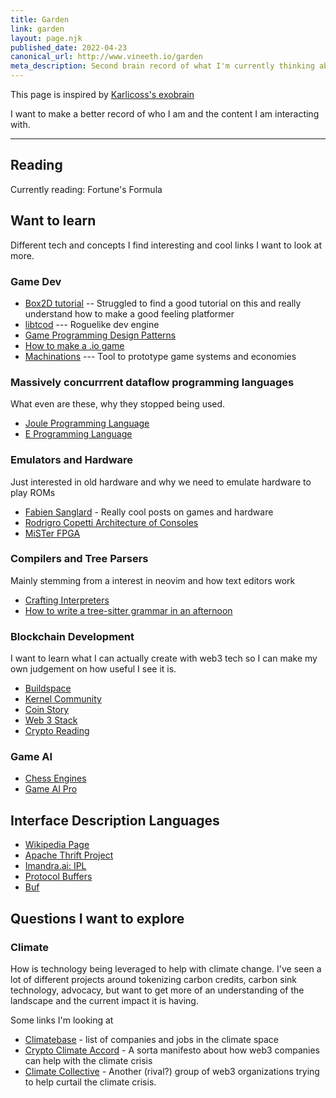 ```yaml
---
title: Garden
link: garden
layout: page.njk
published_date: 2022-04-23
canonical_url: http://www.vineeth.io/garden
meta_description: Second brain record of what I'm currently thinking about
---
```


This page is inspired by [Karlicoss's exobrain](https://beepb00p.xyz/exobrain/)

I want to make a better record of who I am and the content I am interacting with.

---

## Reading

Currently reading: Fortune's Formula

## Want to learn

Different tech and concepts I find interesting and cool links I want to look at more.

### Game Dev

- [Box2D tutorial](https://www.iforce2d.net/b2dtut/) -- Struggled to find a good tutorial on this and really understand how to make a good feeling platformer
- [libtcod](https://github.com/libtcod/libtcod) --- Roguelike dev engine
- [Game Programming Design Patterns](http://gameprogrammingpatterns.com/)
- [How to make a .io game](https://victorzhou.com/blog/build-an-io-game-part-1/)
- [Machinations](https://machinations.io/) --- Tool to prototype game systems and economies

### Massively concurrrent dataflow programming languages

What even are these, why they stopped being used.

- [Joule Programming Language](<https://en.wikipedia.org/wiki/Joule_(programming_language)>)
- [E Programming Language](<https://en.wikipedia.org/wiki/E_(programming_language)>)

### Emulators and Hardware

Just interested in old hardware and why we need to emulate hardware to play ROMs

- [Fabien Sanglard](https://fabiensanglard.net/) - Really cool posts on games and hardware
- [Rodrigro Copetti Architecture of Consoles](https://www.copetti.org/)
- [MiSTer FPGA](https://www.retrorgb.com/mister.html)

### Compilers and Tree Parsers

Mainly stemming from a interest in neovim and how text editors work

- [Crafting Interpreters](https://craftinginterpreters.com/index.html)
- [How to write a tree-sitter grammar in an afternoon](https://siraben.dev/2022/03/01/tree-sitter.html)

### Blockchain Development

I want to learn what I can actually create with web3 tech so I can make my own judgement on how useful I see it is.

- [Buildspace](https://buildspace.so/)
- [Kernel Community](https://www.kernel.community/en/)
- [Coin Story](https://coinstory.tech/#resources)
- [Web 3 Stack](https://edgeandnode.com/blog/defining-the-web3-stack/)
- [Crypto Reading](https://danromero.org/crypto-reading/)

### Game AI

- [Chess Engines](https://www.chessengines.org/)
- [Game AI Pro](http://www.gameaipro.com/)

## Interface Description Languages

- [Wikipedia Page](https://en.wikipedia.org/wiki/Interface_description_language)
- [Apache Thrift Project](https://thrift.apache.org/)
- [Imandra.ai: IPL](https://www.imandra.ai/ipl-product)
- [Protocol Buffers](https://developers.google.com/protocol-buffers/)
- [Buf](https://buf.build/)

## Questions I want to explore

### Climate

How is technology being leveraged to help with climate change. I've seen a lot of different
projects around tokenizing carbon credits, carbon sink technology, advocacy, but want to get more of an
understanding of the landscape and the current impact it is having.

Some links I'm looking at

- [Climatebase](https://climatebase.org/) - list of companies and jobs in the climate space
- [Crypto Climate Accord](https://cryptoclimate.org/accord/) - A sorta manifesto about how web3 companies can help with the climate crisis
- [Climate Collective](https://climatecollective.org/) - Another (rival?) group of web3 organizations trying to help curtail the climate crisis.
